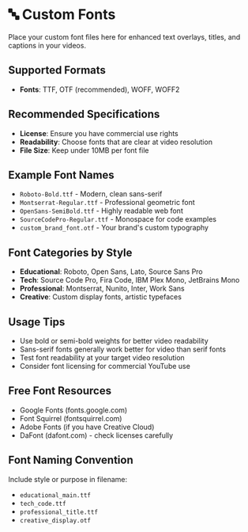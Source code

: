 # 🔤 Custom Fonts

Place your custom font files here for enhanced text overlays, titles, and captions in your videos.

## Supported Formats
- **Fonts**: TTF, OTF (recommended), WOFF, WOFF2

## Recommended Specifications
- **License**: Ensure you have commercial use rights
- **Readability**: Choose fonts that are clear at video resolution
- **File Size**: Keep under 10MB per font file

## Example Font Names
- `Roboto-Bold.ttf` - Modern, clean sans-serif
- `Montserrat-Regular.ttf` - Professional geometric font
- `OpenSans-SemiBold.ttf` - Highly readable web font
- `SourceCodePro-Regular.ttf` - Monospace for code examples
- `custom_brand_font.otf` - Your brand's custom typography

## Font Categories by Style
- **Educational**: Roboto, Open Sans, Lato, Source Sans Pro
- **Tech**: Source Code Pro, Fira Code, IBM Plex Mono, JetBrains Mono
- **Professional**: Montserrat, Nunito, Inter, Work Sans
- **Creative**: Custom display fonts, artistic typefaces

## Usage Tips
- Use bold or semi-bold weights for better video readability
- Sans-serif fonts generally work better for video than serif fonts
- Test font readability at your target video resolution
- Consider font licensing for commercial YouTube use

## Free Font Resources
- Google Fonts (fonts.google.com)
- Font Squirrel (fontsquirrel.com)
- Adobe Fonts (if you have Creative Cloud)
- DaFont (dafont.com) - check licenses carefully

## Font Naming Convention
Include style or purpose in filename:
- `educational_main.ttf`
- `tech_code.ttf`
- `professional_title.ttf`
- `creative_display.otf`